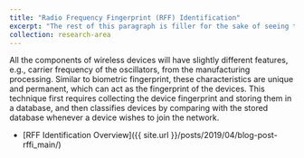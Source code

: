 ```yaml
---
title: "Radio Frequency Fingerprint (RFF) Identification"
excerpt: "The rest of this paragraph is filler for the sake of seeing the text wrap around the 150×150 image, which is **left aligned**. <img align="left" width="500" src="{{ site.url }}/images/keygen/keygen_wireless_channel.png" alt="...">"
collection: research-area
---
```


All the components of wireless devices will have slightly different features, e.g., carrier frequency of the oscillators, from the manufacturing processing. Similar to biometric fingerprint, these characteristics are unique and permanent, which can act as the fingerprint of the devices. This technique first requires collecting the device fingerprint and storing them in a database, and then classifies devices by comparing with the stored database whenever a device wishes to join the network.

* [RFF Identification Overview]({{ site.url }}/posts/2019/04/blog-post-rffi_main/)